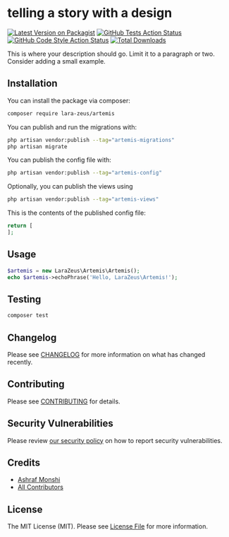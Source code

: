 # telling a story with a design

[![Latest Version on Packagist](https://img.shields.io/packagist/v/lara-zeus/artemis.svg?style=flat-square)](https://packagist.org/packages/lara-zeus/artemis)
[![GitHub Tests Action Status](https://img.shields.io/github/workflow/status/lara-zeus/artemis/run-tests?label=tests)](https://github.com/lara-zeus/artemis/actions?query=workflow%3Arun-tests+branch%3Amain)
[![GitHub Code Style Action Status](https://img.shields.io/github/workflow/status/lara-zeus/artemis/Check%20&%20fix%20styling?label=code%20style)](https://github.com/lara-zeus/artemis/actions?query=workflow%3A"Check+%26+fix+styling"+branch%3Amain)
[![Total Downloads](https://img.shields.io/packagist/dt/lara-zeus/artemis.svg?style=flat-square)](https://packagist.org/packages/lara-zeus/artemis)



This is where your description should go. Limit it to a paragraph or two. Consider adding a small example.

## Installation

You can install the package via composer:

```bash
composer require lara-zeus/artemis
```

You can publish and run the migrations with:

```bash
php artisan vendor:publish --tag="artemis-migrations"
php artisan migrate
```

You can publish the config file with:

```bash
php artisan vendor:publish --tag="artemis-config"
```

Optionally, you can publish the views using

```bash
php artisan vendor:publish --tag="artemis-views"
```

This is the contents of the published config file:

```php
return [
];
```

## Usage

```php
$artemis = new LaraZeus\Artemis\Artemis();
echo $artemis->echoPhrase('Hello, LaraZeus\Artemis!');
```

## Testing

```bash
composer test
```

## Changelog

Please see [CHANGELOG](CHANGELOG.md) for more information on what has changed recently.

## Contributing

Please see [CONTRIBUTING](.github/CONTRIBUTING.md) for details.

## Security Vulnerabilities

Please review [our security policy](../../security/policy) on how to report security vulnerabilities.

## Credits

- [Ashraf Monshi](https://github.com/lara-zeus)
- [All Contributors](../../contributors)

## License

The MIT License (MIT). Please see [License File](LICENSE.md) for more information.
